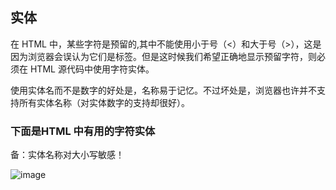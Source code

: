 ## 实体

在 HTML 中，某些字符是预留的,其中不能使用小于号（<）和大于号（>），这是因为浏览器会误认为它们是标签。但是这时候我们希望正确地显示预留字符，则必须在 HTML 源代码中使用字符实体。

使用实体名而不是数字的好处是，名称易于记忆。不过坏处是，浏览器也许并不支持所有实体名称（对实体数字的支持却很好）。

### 下面是HTML 中有用的字符实体
备：实体名称对大小写敏感！

![image](https://i.imgur.com/2OrBY0x.png)